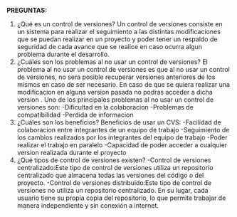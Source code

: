 **PREGUNTAS:**

1. ¿Qué es un control de versiones?
Un control de versiones consiste en un sistema para realizar el seguimiento a las distintas modificaciones que se puedan realizar en un proyecto y poder tener un respaldo de seguridad de cada avance que se realice en caso ocurra algun problema durante el desarrollo.
2. ¿Cuáles son los problemas al no usar un control de versiones?
El problema al no usar un control de versiones es que al no usar un control de versiones, no sera posible recuperar versiones anteriores de los mismos en caso de ser necesario.
En caso de que se quiera realizar una modificacion en alguna version pasada no podras acceder a dicha version .
Uno de los principales problemas al no usar un control de versiones son:
-Dificultad en la colaboracion
-Problemas de compatibilidad
-Perdida de informacion
3. ¿Cuáles son los beneficios?
Beneficios de usar un CVS:
-Facilidad de colaboracion entre integrantes de un equipo de trabajo
-Seguimiento de los cambios realizados por los integrantes del equipo de trabajo
-Poder realizar el trabajo en paralelo
-Capacidad de poder acceder a cualquier version realizada durante el proyecto
4. ¿Qué tipos de control de versiones existen?
-Control de versiones centralizado:Este tipo de control de versiones utiliza un repositorio centralizado que almacena todas las versiones del código o del proyecto.
-Control de versiones distribuido:Este tipo de control de versiones no utiliza un repositorio centralizado. En su lugar, cada usuario tiene su propia copia del repositorio, lo que permite trabajar de manera independiente y sin conexión a internet.